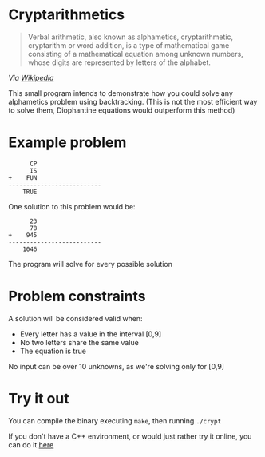 # Cryptarithmetics

> Verbal arithmetic, also known as alphametics, cryptarithmetic, cryptarithm or word addition, is a type of mathematical game consisting of a mathematical equation among unknown numbers, whose digits are represented by letters of the alphabet.

_Via [Wikipedia](https://en.wikipedia.org/wiki/Verbal_arithmetic)_

This small program intends to demonstrate how you could solve any alphametics problem using backtracking. (This is not the most efficient way to solve them, Diophantine equations would outperform this method)

# Example problem

```
	  CP
	  IS
+	 FUN
--------------------------
	TRUE
```

One solution to this problem would be:

```
	  23
	  78
+	 945
--------------------------
	1046
```

The program will solve for every possible solution

# Problem constraints

A solution will be considered valid when:
- Every letter has a value in the interval [0,9]
- No two letters share the same value
- The equation is true

No input can be over 10 unknowns, as we're solving only for [0,9]

# Try it out

You can compile the binary executing `make`, then running `./crypt`

If you don't have a C++ environment, or would just rather try it online, you can do it [here](https://onlinegdb.com/BynUnR3wd)
